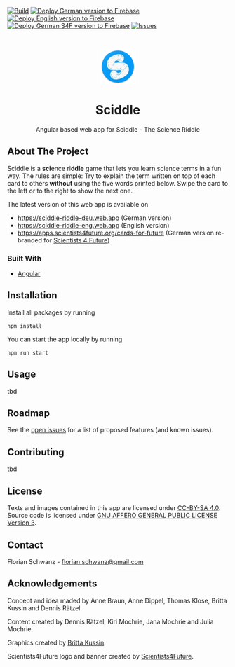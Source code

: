 [![Build](https://github.com/sciddle/sciddle-ng/actions/workflows/build-app-workflow.yml/badge.svg?branch=main)](https://github.com/sciddle/sciddle-ng/actions/workflows/build-app-workflow.yml)
[![Deploy German version to Firebase](https://github.com/sciddle/sciddle-ng/actions/workflows/deploy-app-firebase-de-regular-workflow.yml/badge.svg)](https://github.com/sciddle/sciddle-ng/actions/workflows/deploy-app-firebase-de-regular-workflow.yml)
[![Deploy English version to Firebase](https://github.com/sciddle/sciddle-ng/actions/workflows/deploy-app-firebase-en-regular-workflow.yml/badge.svg)](https://github.com/sciddle/sciddle-ng/actions/workflows/deploy-app-firebase-en-regular-workflow.yml)
[![Deploy German S4F version to Firebase](https://github.com/sciddle/sciddle-ng/actions/workflows/deploy-app-firebase-de-s4f-workflow.yml/badge.svg)](https://github.com/sciddle/sciddle-ng/actions/workflows/deploy-app-firebase-de-s4f-workflow.yml)
[![Issues](https://img.shields.io/github/issues/sciddle/sciddle-ng)](https://github.com/sciddle/sciddle-ng/issues)

<br />
<p align="center">
  <a href="https://github.com/florianschwanz/fom-big-data-bike-path-quality-frontend">
    <img src="./src/assets/logos/logo-144x144.png" alt="Logo" width="80" height="80">
  </a>

  <h1 align="center">Sciddle</h1>

  <p align="center">
    Angular based web app for Sciddle - The Science Riddle 
  </p>
</p>

## About The Project

Sciddle is a **sci**ence ri**ddle** game that lets you learn science terms in a fun way.
The rules are simple: Try to explain the term written on top of each card to others __without__ using the five words printed below. Swipe the card to the left or to the right to show the next one.

The latest version of this web app is available on
 * https://sciddle-riddle-deu.web.app (German version)
 * https://sciddle-riddle-eng.web.app (English version)
 * https://apps.scientists4future.org/cards-for-future (German version re-branded for [Scientists 4 Future](https://www.scientists4future.org/))

### Built With

* [Angular](https://angular.io/)

## Installation

Install all packages by running

```
npm install
```

You can start the app locally by running

```
npm run start
```

## Usage

tbd

## Roadmap

See the [open issues](https://github.com/sciddle/sciddle-ng/issues) for a list of proposed features (and
 known issues).

## Contributing

tbd

## License

Texts and images contained in this app are licensed under [CC-BY-SA 4.0](LICENSE-CC-BY-4.0.md).
Source code is licensed under [GNU AFFERO GENERAL PUBLIC LICENSE Version 3](LICENSE-CC-BY-4.0.md).

## Contact

Florian Schwanz - florian.schwanz@gmail.com

## Acknowledgements

Concept and idea maded by Anne Braun, Anne Dippel, Thomas Klose, Britta Kussin and Dennis Rätzel.

Content created by Dennis Rätzel, Kiri Mochrie, Jana Mochrie and Julia Mochrie.

Graphics created by [Britta Kussin](https://britta-kussin.de/start-sciddle-the-science-riddle).

Scientists4Future logo and banner created by [Scientists4Future](scientists4future.org).
